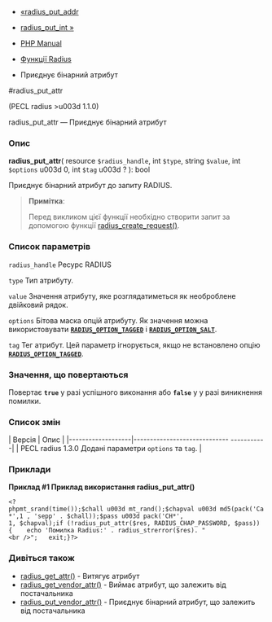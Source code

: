 - [«radius_put_addr](function.radius-put-addr.md)
- [radius_put_int »](function.radius-put-int.md)

- [PHP Manual](index.md)
- [Функції Radius](ref.radius.md)
- Приєднує бінарний атрибут

#radius_put_attr

(PECL radius \>u003d 1.1.0)

radius_put_attr — Приєднує бінарний атрибут

### Опис

**radius_put_attr**(
resource `$radius_handle`,
int `$type`,
string `$value`,
int `$options` u003d 0,
int `$tag` u003d ?
): bool

Приєднує бінарний атрибут до запиту RADIUS.

> **Примітка**:
>
> Перед викликом цієї функції необхідно створити запит за допомогою
> функції
> [radius_create_request()](function.radius-create-request.md).

### Список параметрів

`radius_handle`
Ресурс RADIUS

`type`
Тип атрибуту.

`value`
Значення атрибуту, яке розглядатиметься як необроблене
двійковий рядок.

`options`
Бітова маска опцій атрибуту. Як значення можна використовувати
[**`RADIUS_OPTION_TAGGED`**](radius.constants.options.md#constant.radius-option-tagged)
і
[**`RADIUS_OPTION_SALT`**](radius.constants.options.md#constant.radius-option-salt).

`tag`
Тег атрибут. Цей параметр ігнорується, якщо не встановлено опцію
[**`RADIUS_OPTION_TAGGED`**](radius.constants.options.md#constant.radius-option-tagged).

### Значення, що повертаються

Повертає **`true`** у разі успішного виконання або **`false`** у
у разі виникнення помилки.

### Список змін

| Версія | Опис |
|-------------------|----------------------------- -----------|
| PECL radius 1.3.0 Додані параметри `options` та `tag`. |

### Приклади

**Приклад #1 Приклад використання **radius_put_attr()****

` <?phpmt_srand(time());$chall u003d mt_rand();$chapval u003d md5(pack('Ca*',1 , 'sepp' . $chall));$pass u003d pack('CH*', 1, $chapval);if (!radius_put_attr($res, RADIUS_CHAP_PASSWORD, $pass)) {    echo 'Помилка Radius:' . radius_strerror($res). "
<br />";   exit;}?> `

### Дивіться також

- [radius_get_attr()](function.radius-get-attr.md) - Витягує
атрибут
- [radius_get_vendor_attr()](function.radius-get-vendor-attr.md) -
Виймає атрибут, що залежить від постачальника
- [radius_put_vendor_attr()](function.radius-put-vendor-attr.md) -
Приєднує бінарний атрибут, що залежить від постачальника
